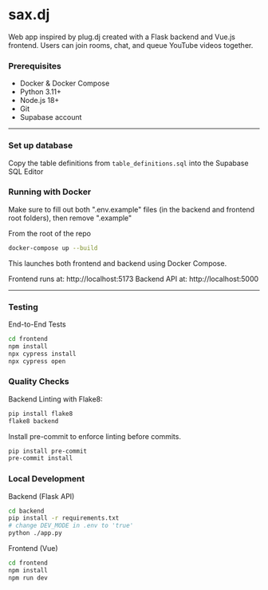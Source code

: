 # sax.dj

Web app inspired by plug.dj created with a Flask backend and Vue.js frontend.
Users can join rooms, chat, and queue YouTube videos together.

### Prerequisites

- Docker & Docker Compose
- Python 3.11+
- Node.js 18+
- Git
- Supabase account

---

### Set up database

Copy the table definitions from `table_definitions.sql` into the Supabase SQL Editor

### Running with Docker

Make sure to fill out both ".env.example" files (in the backend and frontend root folders), then remove ".example"

From the root of the repo

```bash
docker-compose up --build
```

This launches both frontend and backend using Docker Compose.

Frontend runs at: http://localhost:5173
Backend API at: http://localhost:5000

---

### Testing

End-to-End Tests

```bash
cd frontend
npm install
npx cypress install
npx cypress open
```

### Quality Checks

Backend Linting with Flake8:

```bash
pip install flake8
flake8 backend
```

Install pre-commit to enforce linting before commits.

```bash
pip install pre-commit
pre-commit install
```

### Local Development

Backend (Flask API)

```bash
cd backend
pip install -r requirements.txt
# change DEV_MODE in .env to 'true'
python ./app.py
```

Frontend (Vue)

```bash
cd frontend
npm install
npm run dev
```
